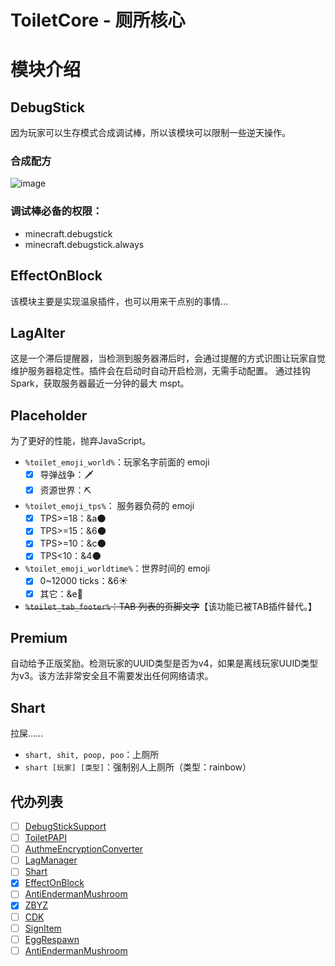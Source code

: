 # ToiletCore - 厕所核心

# 模块介绍

## DebugStick

因为玩家可以生存模式合成调试棒，所以该模块可以限制一些逆天操作。

### 合成配方

![image](https://user-images.githubusercontent.com/77124888/175134422-a4c1c9c8-3ab6-4693-9fec-0f3cfa30e17e.png)

### 调试棒必备的权限：

- minecraft.debugstick
- minecraft.debugstick.always

## EffectOnBlock

该模块主要是实现温泉插件，也可以用来干点别的事情…

## LagAlter

这是一个滞后提醒器，当检测到服务器滞后时，会通过提醒的方式识图让玩家自觉维护服务器稳定性。插件会在启动时自动开启检测，无需手动配置。
通过挂钩 Spark，获取服务器最近一分钟的最大 mspt。

## Placeholder

为了更好的性能，抛弃JavaScript。

- `%toilet_emoji_world%`：玩家名字前面的 emoji
    - [X] 导弹战争：🗡
    - [X] 资源世界：⛏
- `%toilet_emoji_tps%`： 服务器负荷的 emoji
    - [X] TPS>=18：&a🌑
    - [X] TPS>=15：&6🌑
    - [X] TPS>=10：&c🌑
    - [X] TPS<10：&4🌑
- `%toilet_emoji_worldtime%`：世界时间的 emoji
    - [X] 0~12000 ticks：&6☀
    - [X] 其它：&e🌚
- ~~`%toilet_tab_footer%`：TAB 列表的页脚文字~~【该功能已被TAB插件替代。】

## Premium

自动给予正版奖励。检测玩家的UUID类型是否为v4，如果是离线玩家UUID类型为v3。该方法非常安全且不需要发出任何网络请求。

## Shart

拉屎……

- `shart, shit, poop, poo`：上厕所
- `shart [玩家] [类型]`：强制别人上厕所（类型：rainbow）

## 代办列表

- [ ] [DebugStickSupport](https://github.com/ToiletMC/plugin-DebugStickSupport)
- [ ] [ToiletPAPI](https://github.com/ToiletMC/plugin-ToiletPAPI)
- [ ] [AuthmeEncryptionConverter](https://github.com/ToiletMC/plugin-AuthmeEncryptionConverter)
- [ ] [LagManager](https://github.com/ToiletMC/plugin-LagManager)
- [ ] [Shart](https://github.com/ToiletMC/plugin-Shart)
- [X] [EffectOnBlock](https://github.com/ToiletMC/plugin-EffectOnBlock)
- [ ] [AntiEndermanMushroom](https://github.com/ToiletMC/plugin-AntiEndermanMushroom)
- [X] [ZBYZ](https://github.com/ToiletMC/plugin-ZBYZ)
- [ ] [CDK](https://github.com/ToiletMC/plugin-CDK)
- [ ] [SignItem](https://github.com/ToiletMC/plugin-SignItem)
- [ ] [EggRespawn](https://github.com/XXY233/EggRespawn)
- [ ] [AntiEndermanMushroom](https://github.com/ToiletMC/plugin-AntiEndermanMushroom)